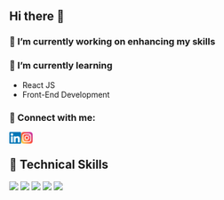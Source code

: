 ## Hi there 👋
### 🔭 I’m currently working on enhancing my skills
### 🌱 I’m currently learning
- React JS
- Front-End Development
### 🤝 Connect with me:

<a href="https://www.linkedin.com/in/abhishek-goswamii/"><img align="left" src="https://raw.githubusercontent.com/AbhishekGoswam1/AbhishekGoswam1/main/images/linkedin.svg" alt="Yu Shi | LinkedIn" width="21px"/></a>
<a href="https://instagram.com/abhi_shek.in"><img align="left" src="https://raw.githubusercontent.com/AbhishekGoswam1/AbhishekGoswam1/main/images/instagram.svg" alt="Yu Shi | Instagram" width="21px"/></a>

</br>

## 💼 Technical Skills
![](https://img.shields.io/badge/Code-HTML5-informational?style=flat&logo=HTML5&color=E34F26)
![](https://img.shields.io/badge/Style-CSS3-informational?style=flat&logo=CSS3&color=1572B6)
![](https://img.shields.io/badge/Code-JavaScript-informational?style=flat&logo=JavaScript&color=F7DF1E)
![](https://img.shields.io/badge/Tools-Git-informational?style=flat&logo=Git&color=F05032)
![](https://img.shields.io/badge/Tools-GitHub-informational?style=flat&logo=GitHub&color=181717)

<!-- [![Anurag's github stats](https://github-readme-stats.vercel.app/api?username=AbhishekGoswam1)](https://github.com/AbhishekGoswam1) for github stats -->

<!--
**AbhishekGoswam1/AbhishekGoswam1** is a ✨ _special_ ✨ repository because its `README.md` (this file) appears on your GitHub profile.

Here are some ideas to get you started:

- 🌱 I’m currently learning DevOps Engeneering.
- 🔭 I’m currently working on my Skills.
- 👯 I’m looking to collaborate on ...
- 🤔 I’m looking for help with ...
- 💬 Ask me about ...
- 📫 How to reach me: ...
- 😄 Pronouns: ...
- ⚡ Fun fact: ...
-->
